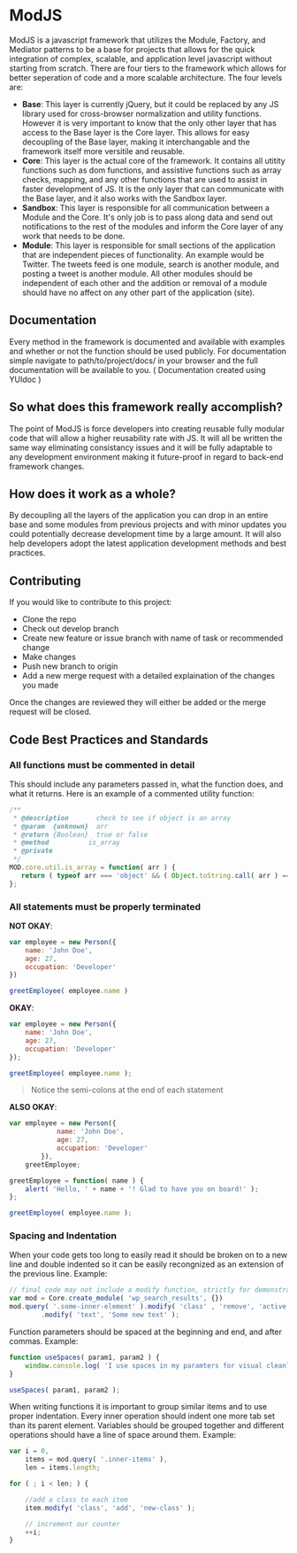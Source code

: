 # ModJS

ModJS is a javascript framework that utilizes the Module, Factory, and Mediator patterns to be a base for projects that allows for the quick integration of complex, scalable, and application level javascript without starting from scratch. There are four tiers to the framework which allows for better seperation of code and a more scalable architecture. The four levels are:

- **Base**: This layer is currently jQuery, but it could be replaced by any JS library used for cross-browser normalization and utility functions. However it is very important to know that the only other layer that has access to the Base layer is the Core layer. This allows for easy decoupling of the Base layer, making it interchangable and the framework itself more versitile and reusable.
- **Core**: This layer is the actual core of the framework. It contains all utitity functions such as dom functions, and assistive functions such as array checks, mapping, and any other functions that are used to assist in faster development of JS. It is the only layer that can communicate with the Base layer, and it also works with the Sandbox layer.
- **Sandbox**: This layer is responsible for all communication between a Module and the Core. It's only job is to pass along data and send out notifications to the rest of the modules and inform the Core layer of any work that needs to be done.
- **Module**: This layer is responsible for small sections of the application that are independent pieces of functionality. An example would be Twitter. The tweets feed is one module, search is another module, and posting a tweet is another module. All other modules should be independent of each other and the addition or removal of a module should have no affect on any other part of the application (site).

## Documentation
Every method in the framework is documented and available with examples and whether or not the function should be used publicly. For documentation simple navigate to path/to/project/docs/ in your browser and the full documentation will be available to you. ( Documentation created using YUIdoc )

## So what does this framework really accomplish?
The point of ModJS is force developers into creating reusable fully modular code that will allow a higher reusability rate with JS. It will all be written the same way eliminating consistancy issues and it will be fully adaptable to any development environment making it future-proof in regard to back-end framework changes.

## How does it work as a whole?
By decoupling all the layers of the application you can drop in an entire base and some modules from previous projects and with minor updates you could potentially decrease development time by a large amount. It will also help developers adopt the latest application development methods and best practices.

## Contributing
If you would like to contribute to this project:

- Clone the repo
- Check out develop branch
- Create new feature or issue branch with name of task or recommended change
- Make changes
- Push new branch to origin
- Add a new merge request with a detailed explaination of the changes you made

Once the changes are reviewed they will either be added or the merge request will be closed.


## Code Best Practices and Standards


### All functions must be commented in detail

This should include any parameters passed in, what the function does, and what it returns. Here is an example of a commented utility function:

```javascript
/**
 * @description       check to see if object is an array
 * @param  {unknown}  arr
 * @return {Boolean}  true or false
 * @method          is_array
 * @private
 */
MOD.core.util.is_array = function( arr ) {
   return ( typeof arr === 'object' && ( Object.toString.call( arr ) === '[object Array]' ) ) ? true : false;
};
```


### All statements must be properly terminated
**NOT OKAY**:

```javascript
var employee = new Person({
    name: 'John Doe',
    age: 27,
	occupation: 'Developer'
})

greetEmployee( employee.name )
```

**OKAY**:

```javascript
var employee = new Person({
	name: 'John Doe',
	age: 27,
	occupation: 'Developer'
});

greetEmployee( employee.name );
```
> Notice the semi-colons at the end of each statement

**ALSO OKAY**:

```javascript
var employee = new Person({
			name: 'John Doe',
			age: 27,
			occupation: 'Developer'
		}),
	greetEmployee;

greetEmployee = function( name ) {
	alert( 'Hello, ' + name + '! Glad to have you on board!' );
};

greetEmployee( employee.name );
```

### Spacing and Indentation

When your code gets too long to easily read it should be broken on to a new line and double indented so it can be easily recongnized as an extension of the previous line. Example:

```javascript
// final code may not include a modify function, strictly for demonstration purposes
var mod = Core.create_module( 'wp_search_results', {})
mod.query( '.some-inner-element' ).modify( 'class' , 'remove', 'active')
        .modify( 'text', 'Some new text' );
```

Function parameters should be spaced at the beginning and end, and after commas. Example:

```javascript
function useSpaces( param1, param2 ) {
    window.console.log( 'I use spaces in my paramters for visual cleanliness.' );
}

useSpaces( param1, param2 );
```

When writing functions it is important to group similar items and to use proper indentation. Every inner operation should indent one more tab set than its parent element. Variables should be grouped together and different operations should have a line of space around them. Example:

```javascript
var i = 0,
    items = mod.query( '.inner-items' ),
    len = items.length;

for ( ; i < len; ) {

    //add a class to each item
    item.modify( 'class', 'add', 'new-class' );

    // increment our counter
    ++i;
}
```



